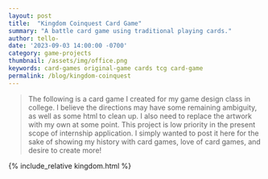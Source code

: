 ```yaml
---
layout: post
title:  "Kingdom Coinquest Card Game"
summary: "A battle card game using traditional playing cards."
author: tello-
date: '2023-09-03 14:00:00 -0700'
category: game-projects
thumbnail: /assets/img/office.png
keywords: card-games original-game cards tcg card-game
permalink: /blog/kingdom-coinquest
---
```


> The following is a card game I created for my game design class in college. I believe the directions may have some remaining ambiguity, as well as some html to clean up. I also need to replace the artwork with my own at some point. This project is low priority in the present scope of internship application. I simply wanted to post it here for the sake of showing my history with card games, love of card games, and desire to create more!

{% include_relative kingdom.html %}